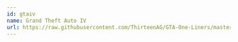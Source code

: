 ```yaml
---
id: gtaiv
name: Grand Theft Auto IV
url: https://raw.githubusercontent.com/ThirteenAG/GTA-One-Liners/master/GTAIV/gtaivwd.json
---
```

